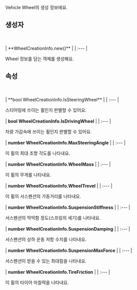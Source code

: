 
Vehicle Wheel의 생성 정보에요. 
<br>
## **생성자**

<br>
<br>
| **WheelCreationInfo.new()** |
| :--- |

Wheel 정보를 담는 객체를 생성해요. 
<br>
## **속성**

<br>
<br>
| **bool WheelCreationInfo.IsSteeringWheel** |
| :--- |

스티어링에 쓰이는 휠인지 판별할 수 있어요. 
<br>
<br>
| **bool WheelCreationInfo.IsDrivingWheel** |
| :--- |

차량 가감속에 쓰이는 휠인지 판별할 수 있어요. 
<br>
<br>
| **number WheelCreationInfo.MaxSteeringAngle** |
| :--- |

이 휠의 최대 조향 각도를 나타내요. 
<br>
<br>
| **number WheelCreationInfo.WheelMass** |
| :--- |

이 휠의 무게를 나타내요. 
<br>
<br>
| **number WheelCreationInfo.WheelTrevel** |
| :--- |

이 휠의 서스펜션의 가동거리를 나타내요. 
<br>
<br>
| **number WheelCreationInfo.SuspensionStiffness** |
| :--- |

서스펜션의 딱딱함 정도(스프링의 세기)를 나타내요. 
<br>
<br>
| **number WheelCreationInfo.SuspensionDamping** |
| :--- |

서스펜션의 상하 운동 저항 수치를 나타내요. 
<br>
<br>
| **number WheelCreationInfo.SuspensionMaxForce** |
| :--- |

서스펜션이 받을 수 있는 최대힘을 나타내요. 
<br>
<br>
| **number WheelCreationInfo.TireFriction** |
| :--- |

이 휠의 타이어 마찰력을 나타내요. 
